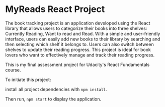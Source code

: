 # MyReads React Project

The book tracking project is an application developed using the React library that allows users to categorize their books into three shelves: Currently Reading, Want to read and Read. With a simple and user-friendly interface, users can easily add new books to their library by searching and then selecting which shelf it belongs to. Users can also switch between shelves to update their reading progress. This project is ideal for book lovers who want to effectively manage and track their reading progress.

This is my final assessment project for Udacity's React Fundamentals course.


To initiate this project:

install all project dependencies with `npm install`.

Then run, `npm start` to display the application.
